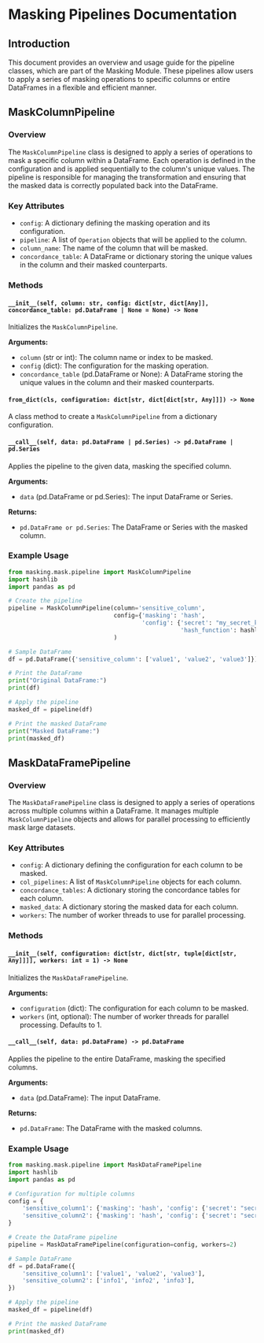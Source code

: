 
# Masking Pipelines Documentation

## Introduction

This document provides an overview and usage guide for the pipeline classes, which are part of the Masking Module. These pipelines allow users to apply a series of masking operations to specific columns or entire DataFrames in a flexible and efficient manner.

## MaskColumnPipeline

### Overview

The `MaskColumnPipeline` class is designed to apply a series of operations to mask a specific column within a DataFrame. Each operation is defined in the configuration and is applied sequentially to the column's unique values. The pipeline is responsible for managing the transformation and ensuring that the masked data is correctly populated back into the DataFrame.

### Key Attributes

- `config`: A dictionary defining the masking operation and its configuration.
- `pipeline`: A list of `Operation` objects that will be applied to the column.
- `column_name`: The name of the column that will be masked.
- `concordance_table`: A DataFrame or dictionary storing the unique values in the column and their masked counterparts.

### Methods

#### `__init__(self, column: str, config: dict[str, dict[Any]], concordance_table: pd.DataFrame | None = None) -> None`

Initializes the `MaskColumnPipeline`.

**Arguments:**
- `column` (str or int): The column name or index to be masked.
- `config` (dict): The configuration for the masking operation.
- `concordance_table` (pd.DataFrame or None): A DataFrame storing the unique values in the column and their masked counterparts.

#### `from_dict(cls, configuration: dict[str, dict[dict[str, Any]]]) -> None`

A class method to create a `MaskColumnPipeline` from a dictionary configuration.

#### `__call__(self, data: pd.DataFrame | pd.Series) -> pd.DataFrame | pd.Series`

Applies the pipeline to the given data, masking the specified column.

**Arguments:**
- `data` (pd.DataFrame or pd.Series): The input DataFrame or Series.

**Returns:**
- `pd.DataFrame or pd.Series`: The DataFrame or Series with the masked column.

### Example Usage

```python
from masking.mask.pipeline import MaskColumnPipeline
import hashlib
import pandas as pd

# Create the pipeline
pipeline = MaskColumnPipeline(column='sensitive_column',
                              config={'masking': 'hash',
                                      'config': {'secret': "my_secret_key",
                                                 'hash_function': hashlib.sha256}}
                              )

# Sample DataFrame
df = pd.DataFrame({'sensitive_column': ['value1', 'value2', 'value3']})

# Print the DataFrame
print("Original DataFrame:")
print(df)

# Apply the pipeline
masked_df = pipeline(df)

# Print the masked DataFrame
print("Masked DataFrame:")
print(masked_df)
```

## MaskDataFramePipeline

### Overview

The `MaskDataFramePipeline` class is designed to apply a series of operations across multiple columns within a DataFrame. It manages multiple `MaskColumnPipeline` objects and allows for parallel processing to efficiently mask large datasets.

### Key Attributes

- `config`: A dictionary defining the configuration for each column to be masked.
- `col_pipelines`: A list of `MaskColumnPipeline` objects for each column.
- `concordance_tables`: A dictionary storing the concordance tables for each column.
- `masked_data`: A dictionary storing the masked data for each column.
- `workers`: The number of worker threads to use for parallel processing.

### Methods

#### `__init__(self, configuration: dict[str, dict[str, tuple[dict[str, Any]]]], workers: int = 1) -> None`

Initializes the `MaskDataFramePipeline`.

**Arguments:**
- `configuration` (dict): The configuration for each column to be masked.
- `workers` (int, optional): The number of worker threads for parallel processing. Defaults to 1.

#### `__call__(self, data: pd.DataFrame) -> pd.DataFrame`

Applies the pipeline to the entire DataFrame, masking the specified columns.

**Arguments:**
- `data` (pd.DataFrame): The input DataFrame.

**Returns:**
- `pd.DataFrame`: The DataFrame with the masked columns.

### Example Usage

```python
from masking.mask.pipeline import MaskDataFramePipeline
import hashlib
import pandas as pd

# Configuration for multiple columns
config = {
    'sensitive_column1': {'masking': 'hash', 'config': {'secret': "secret1", 'hash_function': hashlib.sha256}},
    'sensitive_column2': {'masking': 'hash', 'config': {'secret': "secret2", 'hash_function': hashlib.sha256}},
}

# Create the DataFrame pipeline
pipeline = MaskDataFramePipeline(configuration=config, workers=2)

# Sample DataFrame
df = pd.DataFrame({
    'sensitive_column1': ['value1', 'value2', 'value3'],
    'sensitive_column2': ['info1', 'info2', 'info3'],
})

# Apply the pipeline
masked_df = pipeline(df)

# Print the masked DataFrame
print(masked_df)
```

